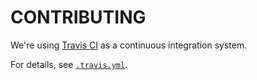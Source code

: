 # CONTRIBUTING

We're using [Travis CI](https://travis-ci.com) as a continuous integration system.

For details, see [`.travis.yml`](../.travis.yml).
